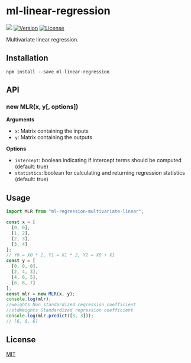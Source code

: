 # ml-linear-regression

<p align="left">
  <a href="https://npmcharts.com/compare/ml-linear-regression?minimal=true"><img src="https://img.shields.io/npm/dm/ml-linear-regression.svg?sanitize=true"></a>
  <a href="https://www.npmjs.com/package/ml-linear-regression"><img src="https://img.shields.io/npm/v/ml-linear-regression.svg?sanitize=true" alt="Version"></a>
  <a href="https://www.npmjs.com/package/ml-linear-regression"><img src="https://img.shields.io/npm/l/ml-linear-regression.svg?sanitize=true" alt="License"></a>
</p>

Multivariate linear regression.

## Installation

`npm install --save ml-linear-regression`

## API

### new MLR(x, y[, options])

**Arguments**

- `x`: Matrix containing the inputs
- `y`: Matrix containing the outputs

**Options**

- `intercept`: boolean indicating if intercept terms should be computed (default: true)
- `statistics`: boolean for calculating and returning regression statistics (default: true)

## Usage

```js
import MLR from "ml-regression-multivariate-linear";

const x = [
  [0, 0],
  [1, 2],
  [2, 3],
  [3, 4]
];
// Y0 = X0 * 2, Y1 = X1 * 2, Y2 = X0 + X1
const y = [
  [0, 0, 0],
  [2, 4, 3],
  [4, 6, 5],
  [6, 8, 7]
];
const mlr = new MLR(x, y);
console.log(mlr);
//weights Non standardized regression coefficient
//stdWeights Standardized regression coefficient
console.log(mlr.predict([3, 3]));
// [6, 6, 6]
```

## License

[MIT](./LICENSE)
